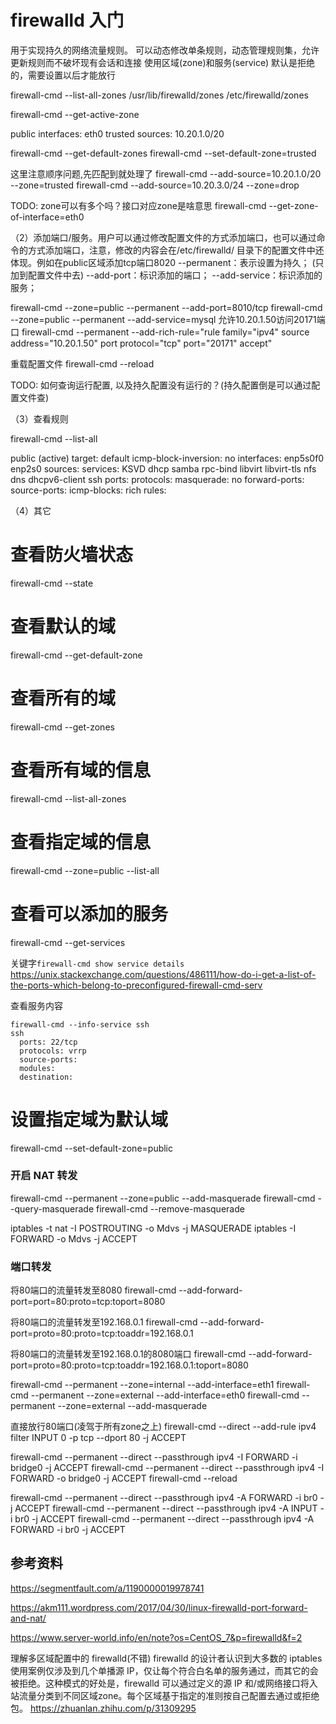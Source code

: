# firewalld 入门

用于实现持久的网络流量规则。
可以动态修改单条规则，动态管理规则集，允许更新规则而不破坏现有会话和连接
使用区域(zone)和服务(service)
默认是拒绝的，需要设置以后才能放行

firewall-cmd --list-all-zones 
/usr/lib/firewalld/zones
/etc/firewalld/zones

firewall-cmd --get-active-zone 

public
  interfaces: eth0
trusted
  sources: 10.20.1.0/20

firewall-cmd --get-default-zones 
firewall-cmd --set-default-zone=trusted

这里注意顺序问题,先匹配到就处理了
firewall-cmd --add-source=10.20.1.0/20 --zone=trusted
firewall-cmd --add-source=10.20.3.0/24 --zone=drop

TODO: zone可以有多个吗？接口对应zone是啥意思
firewall-cmd --get-zone-of-interface=eth0


（2）添加端口/服务。用户可以通过修改配置文件的方式添加端口，也可以通过命令的方式添加端口，注意，修改的内容会在/etc/firewalld/ 目录下的配置文件中还体现。例如在public区域添加tcp端口8020
--permanent：表示设置为持久； (只加到配置文件中去)
--add-port：标识添加的端口；
--add-service：标识添加的服务；

firewall-cmd --zone=public --permanent --add-port=8010/tcp
firewall-cmd --zone=public --permanent --add-service=mysql
允许10.20.1.50访问20171端口
firewall-cmd --permanent --add-rich-rule="rule family="ipv4" source address="10.20.1.50" port protocol="tcp" port="20171" accept"

重载配置文件
firewall-cmd --reload

TODO: 如何查询运行配置, 以及持久配置没有运行的？(持久配置倒是可以通过配置文件查)

（3）查看规则

firewall-cmd --list-all

public (active)
  target: default
  icmp-block-inversion: no
  interfaces: enp5s0f0 enp2s0
  sources: 
  services: KSVD dhcp samba rpc-bind libvirt libvirt-tls nfs dns dhcpv6-client ssh
  ports: 
  protocols: 
  masquerade: no
  forward-ports: 
  source-ports: 
  icmp-blocks: 
  rich rules:

（4）其它

# 查看防火墙状态
firewall-cmd --state 

# 查看默认的域
firewall-cmd --get-default-zone

# 查看所有的域
firewall-cmd --get-zones

# 查看所有域的信息
firewall-cmd --list-all-zones

# 查看指定域的信息
firewall-cmd --zone=public --list-all

# 查看可以添加的服务
firewall-cmd --get-services

关键字`firewall-cmd show service details`
https://unix.stackexchange.com/questions/486111/how-do-i-get-a-list-of-the-ports-which-belong-to-preconfigured-firewall-cmd-serv

查看服务内容
```
firewall-cmd --info-service ssh
ssh
  ports: 22/tcp
  protocols: vrrp
  source-ports:
  modules:
  destination:
```

# 设置指定域为默认域
firewall-cmd --set-default-zone=public

### 开启 NAT 转发
firewall-cmd --permanent --zone=public --add-masquerade
firewall-cmd --query-masquerade
firewall-cmd --remove-masquerade


iptables -t nat -I POSTROUTING -o Mdvs -j MASQUERADE
iptables -I FORWARD -o Mdvs -j ACCEPT

### 端口转发

将80端口的流量转发至8080
firewall-cmd --add-forward-port=port=80:proto=tcp:toport=8080

将80端口的流量转发至192.168.0.1
firewall-cmd --add-forward-port=proto=80:proto=tcp:toaddr=192.168.0.1

将80端口的流量转发至192.168.0.1的8080端口
firewall-cmd --add-forward-port=proto=80:proto=tcp:toaddr=192.168.0.1:toport=8080

firewall-cmd --permanent --zone=internal --add-interface=eth1
firewall-cmd --permanent --zone=external --add-interface=eth0
firewall-cmd --permanent --zone=external --add-masquerade 

直接放行80端口(凌驾于所有zone之上)
firewall-cmd --direct --add-rule ipv4 filter INPUT 0 -p tcp --dport 80 -j ACCEPT

firewall-cmd --permanent --direct --passthrough ipv4 -I FORWARD -i bridge0 -j ACCEPT
firewall-cmd --permanent --direct --passthrough ipv4 -I FORWARD -o bridge0 -j ACCEPT
firewall-cmd --reload

firewall-cmd --permanent --direct --passthrough ipv4 -A FORWARD -i br0 -j ACCEPT
firewall-cmd --permanent --direct --passthrough ipv4 -A INPUT -i br0 -j ACCEPT
firewall-cmd --permanent --direct --passthrough ipv4 -A FORWARD -i br0 -j ACCEPT

## 参考资料

https://segmentfault.com/a/1190000019978741

https://akm111.wordpress.com/2017/04/30/linux-firewalld-port-forward-and-nat/

https://www.server-world.info/en/note?os=CentOS_7&p=firewalld&f=2

理解多区域配置中的 firewalld(不错)
firewalld 的设计者认识到大多数的 iptables 使用案例仅涉及到几个单播源 IP，仅让每个符合白名单的服务通过，而其它的会被拒绝。这种模式的好处是，firewalld 可以通过定义的源 IP 和/或网络接口将入站流量分类到不同区域zone。每个区域基于指定的准则按自己配置去通过或拒绝包。
https://zhuanlan.zhihu.com/p/31309295
